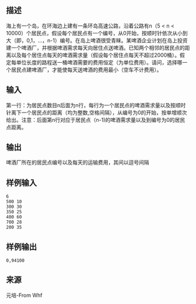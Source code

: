 ## 描述


海上有一个岛，在环海边上建有一条环岛高速公路，沿着公路有n（5 < n < 10000）个居民点，假设每个居民点有一个编号，从0开始，按顺时针依次从小到大（即，0,1，…，n-1）编号。在岛上啤酒很受青睐。某啤酒企业计划在岛上投资建一个啤酒厂，并根据啤酒需求每天向居住点送啤酒。已知两个相邻的居民点的距离以及每个居住点每天的啤酒需求量（假设每个居住点每天不超过2000桶）。假定每单位长度的路程送一桶啤酒需要的费用恒定（为单位费用）。请问，选择哪一个居民点建啤酒厂，才能使每天送啤酒的费用最小（空车不计费用）。

## 输入


第一行：为居民点数目n后面为n行，每行为一个居民点的啤酒需求量以及按顺时针离下一个居民点的距离（均为整数,空格间隔），从编号为0的开始，按单增顺次给出。注意：后面第n行对应于居民点（n-1)的啤酒需求量以及到编号为0的居民点距离。

## 输出


啤酒厂所在的居民点编号以及每天的运输费用，其间以逗号间隔

## 样例输入


```
6
500 10
300 30
350 25
400 60
700 28
200 35
```


## 样例输出


```
0,94100
```


## 来源


元培-From Whf

